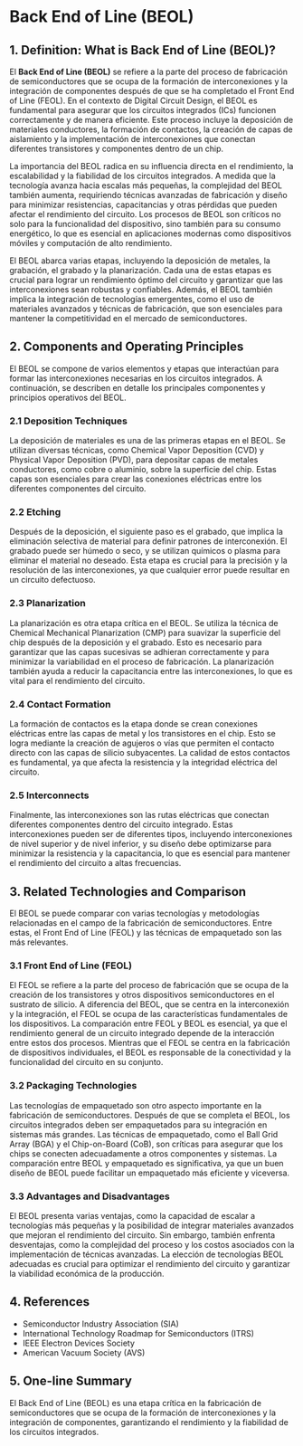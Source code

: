 # Back End of Line (BEOL)

## 1. Definition: What is **Back End of Line (BEOL)**?
El **Back End of Line (BEOL)** se refiere a la parte del proceso de fabricación de semiconductores que se ocupa de la formación de interconexiones y la integración de componentes después de que se ha completado el Front End of Line (FEOL). En el contexto de Digital Circuit Design, el BEOL es fundamental para asegurar que los circuitos integrados (ICs) funcionen correctamente y de manera eficiente. Este proceso incluye la deposición de materiales conductores, la formación de contactos, la creación de capas de aislamiento y la implementación de interconexiones que conectan diferentes transistores y componentes dentro de un chip.

La importancia del BEOL radica en su influencia directa en el rendimiento, la escalabilidad y la fiabilidad de los circuitos integrados. A medida que la tecnología avanza hacia escalas más pequeñas, la complejidad del BEOL también aumenta, requiriendo técnicas avanzadas de fabricación y diseño para minimizar resistencias, capacitancias y otras pérdidas que pueden afectar el rendimiento del circuito. Los procesos de BEOL son críticos no solo para la funcionalidad del dispositivo, sino también para su consumo energético, lo que es esencial en aplicaciones modernas como dispositivos móviles y computación de alto rendimiento.

El BEOL abarca varias etapas, incluyendo la deposición de metales, la grabación, el grabado y la planarización. Cada una de estas etapas es crucial para lograr un rendimiento óptimo del circuito y garantizar que las interconexiones sean robustas y confiables. Además, el BEOL también implica la integración de tecnologías emergentes, como el uso de materiales avanzados y técnicas de fabricación, que son esenciales para mantener la competitividad en el mercado de semiconductores.

## 2. Components and Operating Principles
El BEOL se compone de varios elementos y etapas que interactúan para formar las interconexiones necesarias en los circuitos integrados. A continuación, se describen en detalle los principales componentes y principios operativos del BEOL.

### 2.1 Deposition Techniques
La deposición de materiales es una de las primeras etapas en el BEOL. Se utilizan diversas técnicas, como Chemical Vapor Deposition (CVD) y Physical Vapor Deposition (PVD), para depositar capas de metales conductores, como cobre o aluminio, sobre la superficie del chip. Estas capas son esenciales para crear las conexiones eléctricas entre los diferentes componentes del circuito.

### 2.2 Etching
Después de la deposición, el siguiente paso es el grabado, que implica la eliminación selectiva de material para definir patrones de interconexión. El grabado puede ser húmedo o seco, y se utilizan químicos o plasma para eliminar el material no deseado. Esta etapa es crucial para la precisión y la resolución de las interconexiones, ya que cualquier error puede resultar en un circuito defectuoso.

### 2.3 Planarization
La planarización es otra etapa crítica en el BEOL. Se utiliza la técnica de Chemical Mechanical Planarization (CMP) para suavizar la superficie del chip después de la deposición y el grabado. Esto es necesario para garantizar que las capas sucesivas se adhieran correctamente y para minimizar la variabilidad en el proceso de fabricación. La planarización también ayuda a reducir la capacitancia entre las interconexiones, lo que es vital para el rendimiento del circuito.

### 2.4 Contact Formation
La formación de contactos es la etapa donde se crean conexiones eléctricas entre las capas de metal y los transistores en el chip. Esto se logra mediante la creación de agujeros o vías que permiten el contacto directo con las capas de silicio subyacentes. La calidad de estos contactos es fundamental, ya que afecta la resistencia y la integridad eléctrica del circuito.

### 2.5 Interconnects
Finalmente, las interconexiones son las rutas eléctricas que conectan diferentes componentes dentro del circuito integrado. Estas interconexiones pueden ser de diferentes tipos, incluyendo interconexiones de nivel superior y de nivel inferior, y su diseño debe optimizarse para minimizar la resistencia y la capacitancia, lo que es esencial para mantener el rendimiento del circuito a altas frecuencias.

## 3. Related Technologies and Comparison
El BEOL se puede comparar con varias tecnologías y metodologías relacionadas en el campo de la fabricación de semiconductores. Entre estas, el Front End of Line (FEOL) y las técnicas de empaquetado son las más relevantes.

### 3.1 Front End of Line (FEOL)
El FEOL se refiere a la parte del proceso de fabricación que se ocupa de la creación de los transistores y otros dispositivos semiconductores en el sustrato de silicio. A diferencia del BEOL, que se centra en la interconexión y la integración, el FEOL se ocupa de las características fundamentales de los dispositivos. La comparación entre FEOL y BEOL es esencial, ya que el rendimiento general de un circuito integrado depende de la interacción entre estos dos procesos. Mientras que el FEOL se centra en la fabricación de dispositivos individuales, el BEOL es responsable de la conectividad y la funcionalidad del circuito en su conjunto.

### 3.2 Packaging Technologies
Las tecnologías de empaquetado son otro aspecto importante en la fabricación de semiconductores. Después de que se completa el BEOL, los circuitos integrados deben ser empaquetados para su integración en sistemas más grandes. Las técnicas de empaquetado, como el Ball Grid Array (BGA) y el Chip-on-Board (CoB), son críticas para asegurar que los chips se conecten adecuadamente a otros componentes y sistemas. La comparación entre BEOL y empaquetado es significativa, ya que un buen diseño de BEOL puede facilitar un empaquetado más eficiente y viceversa.

### 3.3 Advantages and Disadvantages
El BEOL presenta varias ventajas, como la capacidad de escalar a tecnologías más pequeñas y la posibilidad de integrar materiales avanzados que mejoran el rendimiento del circuito. Sin embargo, también enfrenta desventajas, como la complejidad del proceso y los costos asociados con la implementación de técnicas avanzadas. La elección de tecnologías BEOL adecuadas es crucial para optimizar el rendimiento del circuito y garantizar la viabilidad económica de la producción.

## 4. References
- Semiconductor Industry Association (SIA)
- International Technology Roadmap for Semiconductors (ITRS)
- IEEE Electron Devices Society
- American Vacuum Society (AVS)

## 5. One-line Summary
El Back End of Line (BEOL) es una etapa crítica en la fabricación de semiconductores que se ocupa de la formación de interconexiones y la integración de componentes, garantizando el rendimiento y la fiabilidad de los circuitos integrados.